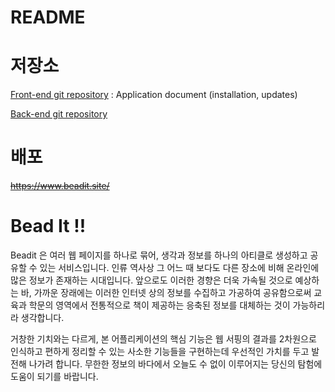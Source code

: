 # README

# 저장소

[Front-end git repository](https://github.com/bead-it/bead-it-client) : Application document (installation, updates)

[Back-end git repository](https://github.com/bead-it/bead-it-server)

# 배포

~~https://www.beadit.site/~~

# Bead It !!

Beadit 은 여러 웹 페이지를 하나로 묶어, 생각과 정보를 하나의 아티클로 생성하고 공유할 수 있는 서비스입니다. 인류 역사상 그 어느 때 보다도 다른 장소에 비해 온라인에 많은 정보가 존재하는 시대입니다. 앞으로도 이러한 경향은 더욱 가속될 것으로 예상하는 바, 가까운 장래에는 이러한 인터넷 상의 정보를 수집하고 가공하여 공유함으로써 교육과 학문의 영역에서 전통적으로 책이 제공하는 응축된 정보를 대체하는 것이 가능하리라 생각합니다.

거창한 기치와는 다르게, 본 어플리케이션의 핵심 기능은 웹 서핑의 결과를 2차원으로 인식하고 편하게 정리할 수 있는 사소한 기능들을 구현하는데 우선적인 가치를 두고 발전해 나가려 합니다. 무한한 정보의 바다에서 오늘도 수 없이 이루어지는 당신의 탐험에 도움이 되기를 바랍니다.
